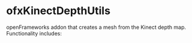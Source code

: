 ofxKinectDepthUtils
===================

openFrameworks addon that creates a mesh from the Kinect depth map. Functionality includes:
